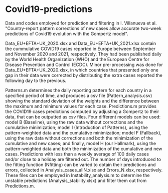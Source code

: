 # Covid19-predictions

Data and codes employed for prediction and filtering in I. Villanueva et al. "Country-report pattern corrections of new cases allow accurate two-week predictions of Covid19 evolution with the Gompertz model".

Data_EU+EFTA+UK_2020.xlsx and Data_EU+EFTA+UK_2021.xlsx contain the cummulative COVID19 cases reported in Europe between September and November 2020 and 2021, respectively. They had been published daily by the World Health Organization (WHO) and the European Centre for Disease Prevention and Control (ECDC). Minor pre-processing was done for Data_EU+EFTA+UK_2020.xlsx, in which countries that presented only one gap in their data were corrected by distributing the extra cases reported the following day to the previous. 

Patterns.m determines the daily reporting pattern for each country in a specified period of time, and produces a csv file (Pattern_analysis.csv) showing the standard deviation of the weights and the difference between the maximum and minimum values for each case. Predictions.m provides the COVID19 cases predictions computed by adjusting a Gompertz to their data, that can be outputted as csv files. Four different models can be used: model B (Baseline), using the raw data without corrections and the cumulative minimization; model I (Introduction of Patterns), using the pattern-weighted data and the cumulative minimization; model F (Fallback), using the raw data without corrections and both the minimization of the cumulative and new cases; and finally, model H (our Hallmark), using the pattern-weighted data and both the minimization of the cumulative and new cases. Predictions with less than a weekly average of 100 daily cases and/or close to a holiday are filtered out. The number of days introduced to the fitting function (Nfitting) can be varied to obtain their predictions and errors, collected in Analysis_cases_allN.xlsx and Errors_N.xlsx, respectively. These files can be employed in Instability_analysis.m to determine the unstable predictions (Analysis_stability.xlsx) and filter them out from Predictions.m.
